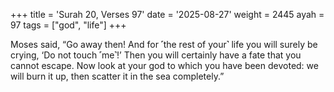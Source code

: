 +++
title = 'Surah 20, Verses 97'
date = '2025-08-27'
weight = 2445
ayah = 97
tags = ["god", "life"]
+++

Moses said, “Go away then! And for ˹the rest of your˺ life you will surely be crying, ‘Do not touch ˹me˺!’ Then you will certainly have a fate that you cannot escape. Now look at your god to which you have been devoted: we will burn it up, then scatter it in the sea completely.”